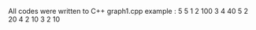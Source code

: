 All codes were written to C++
graph1.cpp example : 5 5
                     1 2 100
                     3 4 40
                     5 2 20
                     4 2 10
                     3 2 10 
                     
